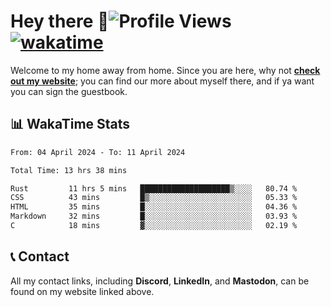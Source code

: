 # Hey there :wave:![Profile Views](https://komarev.com/ghpvc/?username=skifli) [![wakatime](https://wakatime.com/badge/user/b4317b02-0c6d-457b-82a4-a448b8a8d1df.svg)](https://wakatime.com/@b4317b02-0c6d-457b-82a4-a448b8a8d1df)

Welcome to my home away from home. Since you are here, why not [**check out my website**](https://skifli.pages.dev); you can find our more about myself there, and if ya want you can sign the guestbook.

## 📊 WakaTime Stats

<!--START_SECTION:waka-->

```txt
From: 04 April 2024 - To: 11 April 2024

Total Time: 13 hrs 38 mins

Rust         11 hrs 5 mins   ████████████████████▒░░░░   80.74 %
CSS          43 mins         █▒░░░░░░░░░░░░░░░░░░░░░░░   05.33 %
HTML         35 mins         █░░░░░░░░░░░░░░░░░░░░░░░░   04.36 %
Markdown     32 mins         █░░░░░░░░░░░░░░░░░░░░░░░░   03.93 %
C            18 mins         ▓░░░░░░░░░░░░░░░░░░░░░░░░   02.19 %
```

<!--END_SECTION:waka-->

## 📞 Contact

All my contact links, including **Discord**, **LinkedIn**, and **Mastodon**, can be found on my website linked above.
